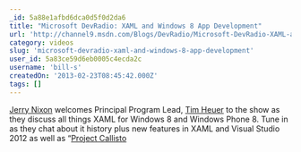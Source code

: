 ```yaml
---
_id: 5a88e1afbd6dca0d5f0d2da6
title: "Microsoft DevRadio: XAML and Windows 8 App Development"
url: 'http://channel9.msdn.com/Blogs/DevRadio/Microsoft-DevRadio-XAML-and-Windows-8-App-Development'
category: videos
slug: 'microsoft-devradio-xaml-and-windows-8-app-development'
user_id: 5a83ce59d6eb0005c4ecda2c
username: 'bill-s'
createdOn: '2013-02-23T08:45:42.000Z'
tags: []
---
```


<a href="http://www.microsoft.com/click/services/Redirect2.ashx?CR_CC=200117938">Jerry Nixon</a> welcomes Principal Program Lead, <a href="http://timheuer.com/blog/" target="_blank">Tim Heuer</a> to the show as they discuss all things XAML for Windows 8 and Windows Phone 8. Tune in as they chat about it history plus new features in XAML and Visual Studio 2012 as well as “<a href="http://visualstudiogallery.msdn.microsoft.com/0526563b-7a48-4b17-a087-a35cea701052" target="_blank">Project Callisto</a>
